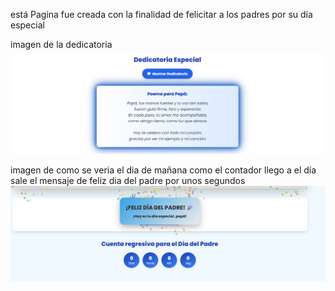 está Pagina fue creada con la finalidad de felicitar a los padres por su día especial 


imagen de la dedicatoria 
![alt text](dedicatoria.png)

imagen de como se veria el dia de mañana 
como el contador llego a el día sale el mensaje de feliz dia del padre por unos segundos 
![alt text](image.png)